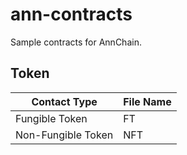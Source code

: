 # ann-contracts

Sample contracts for AnnChain.

## Token

| Contact Type       | File Name |
| ------------------ | --------- |
| Fungible Token     | FT        |
| Non-Fungible Token | NFT       |


